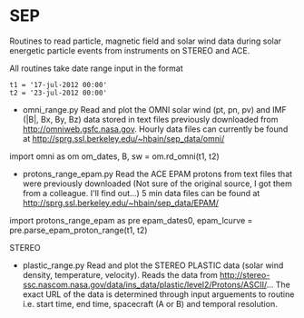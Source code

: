 # SEP
Routines to read particle, magnetic field and solar wind data during solar energetic particle events from instruments on STEREO and ACE.

All routines take date range input in the format

	t1 = '17-jul-2012 00:00'
	t2 = '23-jul-2012 00:00'

- omni_range.py 
Read and plot the OMNI solar wind (pt, pn, pv)  and IMF (|B|, Bx, By, Bz) data stored in text files previously downloaded from http://omniweb.gsfc.nasa.gov. 
Hourly data files can currently be found at http://sprg.ssl.berkeley.edu/~hbain/sep_data/omni/

import omni as om
om_dates, B, sw = om.rd_omni(t1, t2)

- protons_range_epam.py 
Read the ACE EPAM protons from text files that were previously downloaded (Not sure of the original source, I got them from a colleague. I'll find out...)
5 min data files can be found at http://sprg.ssl.berkeley.edu/~hbain/sep_data/EPAM/

import protons_range_epam as pre
epam_dates0, epam_lcurve = pre.parse_epam_proton_range(t1, t2)


STEREO

- plastic_range.py 
Read and plot the STEREO PLASTIC data (solar wind density, temperature, velocity). Reads the data from http://stereo-ssc.nascom.nasa.gov/data/ins_data/plastic/level2/Protons/ASCII/... The exact URL of the data is determined through input arguements to routine i.e. start time, end time, spacecraft (A or B) and temporal resolution. 
